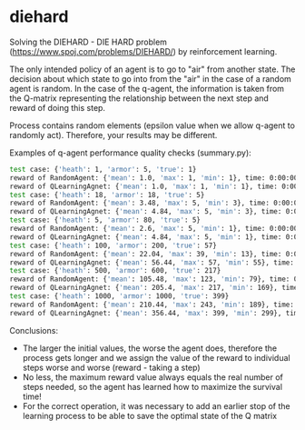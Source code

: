 # diehard
Solving the DIEHARD - DIE HARD problem (https://www.spoj.com/problems/DIEHARD/) by reinforcement learning.

The only intended policy of an agent is to go to "air" from another state. The decision about which state to go into from the "air" in the case of a random agent is random. In the case of the q-agent, the information is taken from the Q-matrix representing the relationship between the next step and reward of doing this step.

Process contains random elements (epsilon value when we allow q-agent to randomly act). Therefore, your results may be different.

Examples of q-agent performance quality checks (summary.py): 
```bash
test case: {'heath': 1, 'armor': 5, 'true': 1}
reward of RandomAgent: {'mean': 1.0, 'max': 1, 'min': 1}, time: 0:00:00.000810
reward of QLearningAgnet: {'mean': 1.0, 'max': 1, 'min': 1}, time: 0:00:00.090506
test case: {'heath': 18, 'armor': 18, 'true': 5}
reward of RandomAgent: {'mean': 3.48, 'max': 5, 'min': 3}, time: 0:00:00.000555
reward of QLearningAgnet: {'mean': 4.84, 'max': 5, 'min': 3}, time: 0:00:00.224724
test case: {'heath': 5, 'armor': 80, 'true': 5}
reward of RandomAgent: {'mean': 2.6, 'max': 5, 'min': 1}, time: 0:00:00.000451
reward of QLearningAgnet: {'mean': 4.84, 'max': 5, 'min': 1}, time: 0:00:00.228023
test case: {'heath': 100, 'armor': 200, 'true': 57}
reward of RandomAgent: {'mean': 22.04, 'max': 39, 'min': 13}, time: 0:00:00.002897
reward of QLearningAgnet: {'mean': 56.44, 'max': 57, 'min': 55}, time: 0:00:02.202587
test case: {'heath': 500, 'armor': 600, 'true': 217}
reward of RandomAgent: {'mean': 105.48, 'max': 123, 'min': 79}, time: 0:00:00.015272
reward of QLearningAgnet: {'mean': 205.4, 'max': 217, 'min': 169}, time: 0:00:08.041461
test case: {'heath': 1000, 'armor': 1000, 'true': 399}
reward of RandomAgent: {'mean': 210.44, 'max': 243, 'min': 189}, time: 0:00:00.026674
reward of QLearningAgnet: {'mean': 356.44, 'max': 399, 'min': 299}, time: 0:00:14.008877
```
Conclusions:
- The larger the initial values, the worse the agent does, therefore the process gets longer and we assign the value of the reward to individual steps worse and worse (reward - taking a step)
- No less, the maximum reward value always equals the real number of steps needed, so the agent has learned how to maximize the survival time! 
- For the correct operation, it was necessary to add an earlier stop of the learning process to be able to save the optimal state of the Q matrix